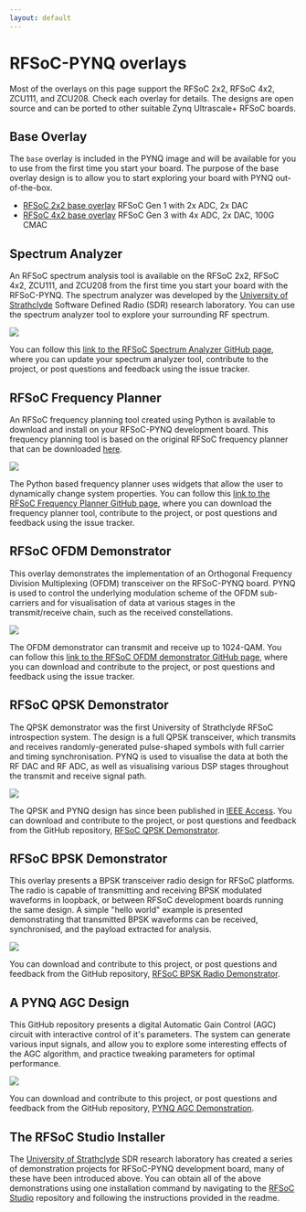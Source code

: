 ```yaml
---
layout: default
---
```


# RFSoC-PYNQ overlays

Most of the overlays on this page support the RFSoC 2x2, RFSoC 4x2, ZCU111, and ZCU208. Check each overlay for details. The designs are open source and can be ported to other suitable Zynq Ultrascale+ RFSoC boards. 

## Base Overlay

The `base` overlay is included in the PYNQ image and will be available for you to use from the first time you start your board.  The purpose of the base overlay design is to allow you to start exploring your board with PYNQ out-of-the-box. 

* [RFSoC 2x2 base overlay](./rfsoc_2x2_base_overlay.html) RFSoC Gen 1 with 2x ADC, 2x DAC
* [RFSoC 4x2 base overlay](./rfsoc_4x2_base_overlay.html) RFSoC Gen 3 with 4x ADC, 2x DAC, 100G CMAC

## Spectrum Analyzer

An RFSoC spectrum analysis tool is available on the RFSoC 2x2, RFSoC 4x2, ZCU111, and ZCU208 from the first time you start your board with the RFSoC-PYNQ. The spectrum analyzer was developed by the [University of Strathclyde](https://sdr.eee.strath.ac.uk/) Software Defined Radio (SDR) research laboratory. You can use the spectrum analyzer tool to explore your surrounding RF spectrum.

![](./images/strathclyde/rfsoc_spectrum_analyser_500.png)

You can follow this [link to the RFSoC Spectrum Analyzer GitHub page](https://github.com/strath-sdr/rfsoc_sam), where you can update your spectrum analyzer tool, contribute to the project, or post questions and feedback using the issue tracker.

## RFSoC Frequency Planner

An RFSoC frequency planning tool created using Python is available to download and install on your RFSoC-PYNQ development board. This frequency planning tool is based on the original RFSoC frequency planner that can be downloaded [here](https://www.xilinx.com/publications/products/tools/zynq-ultrascale-plus-rfsoc-frequency-planner-rev1p7.xlsx.zip).

![](./images/strathclyde/rfsoc_frequency_planner_600.png)

The Python based frequency planner uses widgets that allow the user to dynamically change system properties. You can follow this [link to the RFSoC Frequency Planner GitHub page](https://github.com/strath-sdr/rfsoc_frequency_planner), where you can download the frequency planner tool, contribute to the project, or post questions and feedback using the issue tracker.

## RFSoC OFDM Demonstrator

This overlay demonstrates the implementation of an Orthogonal Frequency Division Multiplexing (OFDM) transceiver on the RFSoC-PYNQ board. PYNQ is used to control the underlying modulation scheme of the OFDM sub-carriers and for visualisation of data at various stages in the transmit/receive chain, such as the received constellations.

![](./images/strathclyde/rfsoc_ofdm_demonstrator_500.png)

The OFDM demonstrator can transmit and receive up to 1024-QAM. You can follow this [link to the RFSoC OFDM demonstrator GitHub page](https://github.com/strath-sdr/rfsoc_ofdm), where you can download and contribute to the project, or post questions and feedback using the issue tracker.

## RFSoC QPSK Demonstrator

The QPSK demonstrator was the first University of Strathclyde RFSoC introspection system. The design is a full QPSK transceiver, which transmits and receives randomly-generated pulse-shaped symbols with full carrier and timing synchronisation. PYNQ is used to visualise the data at both the RF DAC and RF ADC, as well as visualising various DSP stages throughout the transmit and receive signal path.

![](./images/strathclyde/rfsoc_qpsk_demonstrator_500.png)

The QPSK and PYNQ design has since been published in [IEEE Access](https://ieeexplore.ieee.org/document/9139483). You can download and contribute to the project, or post questions and feedback from the GitHub repository, [RFSoC QPSK Demonstrator](https://github.com/strath-sdr/rfsoc_qpsk).

## RFSoC BPSK Demonstrator

This overlay presents a BPSK transceiver radio design for RFSoC platforms. The radio is capable of transmitting and receiving BPSK modulated waveforms in loopback, or between RFSoC development boards running the same design. A simple "hello world" example is presented demonstrating that transmitted BPSK waveforms can be received, synchronised, and the payload extracted for analysis.

![](./images/strathclyde/rfsoc_bpsk_demonstrator_500.png)

You can download and contribute to this project, or post questions and feedback from the GitHub repository, [RFSoC BPSK Radio Demonstrator](https://github.com/strath-sdr/rfsoc_radio).

## A PYNQ AGC Design

This GitHub repository presents a digital Automatic Gain Control (AGC) circuit with interactive control of it's parameters. The system can generate various input signals, and allow you to explore some interesting effects of the AGC algorithm, and practice tweaking parameters for optimal performance.

![](./images/strathclyde/pynq_agc_design_500.png)

You can download and contribute to this project, or post questions and feedback from the GitHub repository, [PYNQ AGC Demonstration](https://github.com/strath-sdr/pynq_agc).

## The RFSoC Studio Installer

The [University of Strathclyde](https://sdr.eee.strath.ac.uk/) SDR research laboratory has created a series of demonstration projects for RFSoC-PYNQ development board, many of these have been introduced above. You can obtain all of the above demonstrations using one installation command by navigating to the [RFSoC Studio](https://github.com/strath-sdr/rfsoc_studio) repository and following the instructions provided in the readme.
